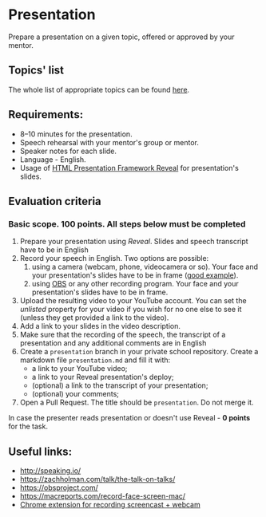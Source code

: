 # Presentation

Prepare a presentation on a given topic, offered or approved by your mentor.

## Topics' list

The whole list of appropriate topics can be found [here](presentation-topics.md).

## Requirements:

- 8–10 minutes for the presentation.
- Speech rehearsal with your mentor's group or mentor.
- Speaker notes for each slide.
- Language - English.
- Usage of [HTML Presentation Framework Reveal](https://github.com/hakimel/reveal.js/) for presentation's slides.

## Evaluation criteria

### Basic scope. 100 points. All steps below must be completed

1. Prepare your presentation using _Reveal_. Slides and speech transcript have to be in English
2. Record your speech in English. Two options are possible:
   1. using a camera (webcam, phone, videocamera or so). Your face and your presentation's slides have to be in frame ([good example](https://www.youtube.com/watch?v=JezLAu4751Y&feature=youtu.be)).
   2. using [OBS](https://obsproject.com/) or any other recording program. Your face and your presentation's slides have to be in frame.
3. Upload the resulting video to your YouTube account. You can set the _unlisted_ property for your video if you wish for no one else to see it (unless they get provided a link to the video).
4. Add a link to your slides in the video description.
5. Make sure that the recording of the speech, the transcript of a presentation and any additional comments are in English
6. Create a `presentation` branch in your private school repository. Create a markdown file `presentation.md` and fill it with:
   - a link to your YouTube video;
   - a link to your Reveal presentation's deploy;
   - (optional) a link to the transcript of your presentation;
   - (optional) your comments;
7. Open a Pull Request. The title should be `presentation`. Do not merge it.

In case the presenter reads presentation or doesn't use Reveal - **0 points** for the task.

## Useful links:

- http://speaking.io/
- https://zachholman.com/talk/the-talk-on-talks/
- https://obsproject.com/
- https://macreports.com/record-face-screen-mac/
- [Chrome extension for recording screencast + webcam](https://chrome.google.com/webstore/detail/loom-for-chrome/liecbddmkiiihnedobmlmillhodjkdmb)
